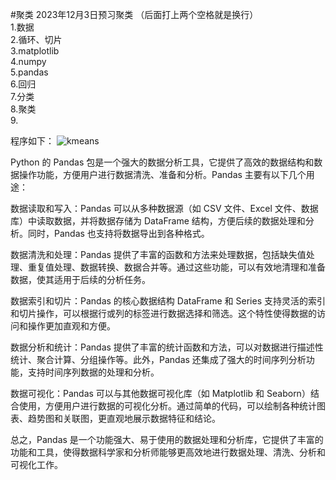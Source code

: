 #聚类
2023年12月3日预习聚类  （后面打上两个空格就是换行）  
1.数据  
2.循环、切片  
3.matplotlib  
4.numpy  
5.pandas  
6.回归  
7.分类  
8.聚类  
9.

程序如下： ![kmeans](https://img-blog.csdn.net/20180522233137718)   

Python 的 Pandas 包是一个强大的数据分析工具，它提供了高效的数据结构和数据操作功能，方便用户进行数据清洗、准备和分析。Pandas 主要有以下几个用途：

数据读取和写入：Pandas 可以从多种数据源（如 CSV 文件、Excel 文件、数据库）中读取数据，并将数据存储为 DataFrame 结构，方便后续的数据处理和分析。同时，Pandas 也支持将数据导出到各种格式。

数据清洗和处理：Pandas 提供了丰富的函数和方法来处理数据，包括缺失值处理、重复值处理、数据转换、数据合并等。通过这些功能，可以有效地清理和准备数据，使其适用于后续的分析任务。

数据索引和切片：Pandas 的核心数据结构 DataFrame 和 Series 支持灵活的索引和切片操作，可以根据行或列的标签进行数据选择和筛选。这个特性使得数据的访问和操作更加直观和方便。

数据分析和统计：Pandas 提供了丰富的统计函数和方法，可以对数据进行描述性统计、聚合计算、分组操作等。此外，Pandas 还集成了强大的时间序列分析功能，支持时间序列数据的处理和分析。

数据可视化：Pandas 可以与其他数据可视化库（如 Matplotlib 和 Seaborn）结合使用，方便用户进行数据的可视化分析。通过简单的代码，可以绘制各种统计图表、趋势图和关联图，更直观地展示数据特征和结论。

总之，Pandas 是一个功能强大、易于使用的数据处理和分析库，它提供了丰富的功能和工具，使得数据科学家和分析师能够更高效地进行数据处理、清洗、分析和可视化工作。
